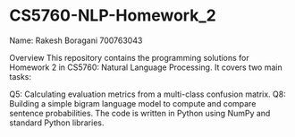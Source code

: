 # CS5760-NLP-Homework_2
Name: Rakesh Boragani
700763043


Overview
This repository contains the programming solutions for Homework 2 in CS5760: Natural Language Processing. It covers two main tasks:

Q5: Calculating evaluation metrics from a multi-class confusion matrix.
Q8: Building a simple bigram language model to compute and compare sentence probabilities.
The code is written in Python using NumPy and standard Python libraries.
